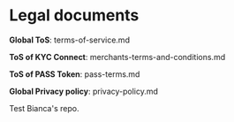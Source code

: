 # Legal documents

**Global ToS**: terms-of-service.md

**ToS of KYC Connect**: merchants-terms-and-conditions.md	

**ToS of PASS Token**: pass-terms.md

**Global Privacy policy**: privacy-policy.md

Test Bianca's repo.

